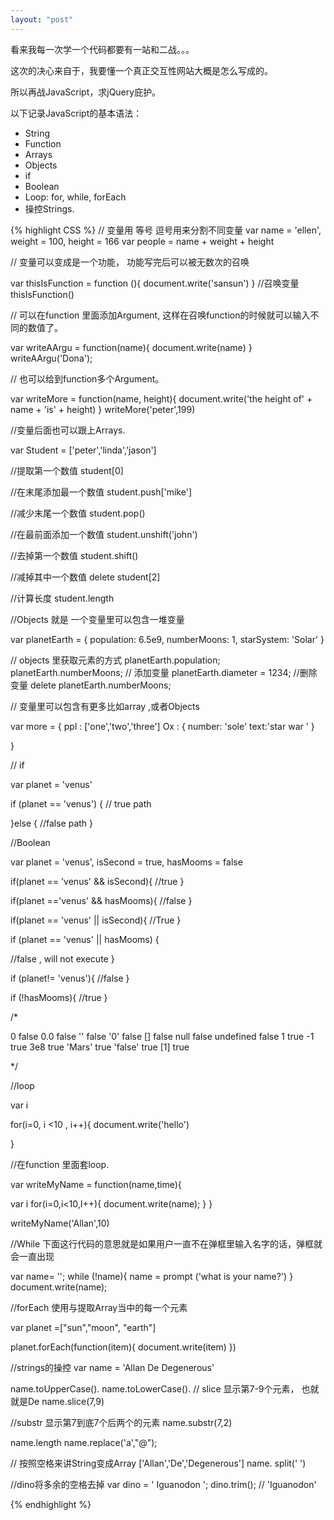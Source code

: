 ```yaml
---
layout: "post"
---
```



看来我每一次学一个代码都要有一站和二战。。。

这次的决心来自于，我要懂一个真正交互性网站大概是怎么写成的。

所以再战JavaScript，求jQuery庇护。

以下记录JavaScript的基本语法： 

* String
* Function 
* Arrays 
* Objects
* if
* Boolean
* Loop: for, while, forEach
* 操控Strings. 

{% highlight CSS %}
// 变量用 等号  逗号用来分割不同变量
var name = 'ellen',
    weight = 100,
    height = 166
var people  = name + weight + height

// 变量可以变成是一个功能， 功能写完后可以被无数次的召唤

var thisIsFunction = function (){
document.write('sansun')
}
//召唤变量
thisIsFunction()

// 可以在function 里面添加Argument, 这样在召唤function的时候就可以输入不同的数值了。

var writeAArgu = function(name){
document.write(name)
}
writeAArgu('Dona');

// 也可以给到function多个Argument。

var writeMore = function(name, height){
 document.write('the height of' + name + 'is' + height)
}
writeMore('peter',199)

//变量后面也可以跟上Arrays.

var Student = ['peter','linda','jason']

//提取第一个数值
student[0]

//在末尾添加最一个数值
student.push['mike']

//减少末尾一个数值
student.pop()

//在最前面添加一个数值
student.unshift('john')

//去掉第一个数值
student.shift()

//减掉其中一个数值
delete student[2]

//计算长度
student.length



//Objects 就是 一个变量里可以包含一堆变量

var planetEarth = {
  population: 6.5e9,
  numberMoons: 1,
  starSystem: 'Solar'
}

// objects 里获取元素的方式
planetEarth.population;
planetEarth.numberMoons;
// 添加变量
planetEarth.diameter = 1234;
//删除变量
delete  planetEarth.numberMoons;

// 变量里可以包含有更多比如array ,或者Objects

var more = {
ppl : ['one','two','three']
Ox : {
  number: 'sole'
  text:'star war '
}

}


// if

var planet = 'venus'

if (planet == 'venus') {
  // true path

}else {
//false path }

//Boolean

var planet = 'venus',
isSecond = true,
hasMooms = false


if(planet == 'venus' && isSecond){
  //true
}

if(planet =='venus' && hasMooms){
  //false
}

if(planet == 'venus' || isSecond){
  //True
}

if (planet == 'venus' || hasMooms) {

  //false , will not execute
}

if (planet!= 'venus'){
  //false
}

if (!hasMooms){
  //true
}

/*

0   false
0.0 false
''  false
'0' false
[]  false
null  false
undefined false
1 true
-1  true
3e8 true
'Mars'  true
'false' true
[1] true

*/


//loop

var i

for(i=0, i <10 , i++){
document.write('hello')

}

//在function 里面套loop.

var writeMyName = function(name,time){

  var i
  for(i=0,i<10,I++){
    document.write(name);
  }
}

writeMyName('Allan',10)


//While 下面这行代码的意思就是如果用户一直不在弹框里输入名字的话，弹框就会一直出现

var name= '';
while (!name){
  name = prompt ('what is your name?')
}
document.write(name);



//forEach 使用与提取Array当中的每一个元素

var planet =["sun","moon", "earth"]

planet.forEach(function(item){
  document.write(item)
})



//strings的操控
var name = 'Allan De Degenerous'

name.toUpperCase().
name.toLowerCase().
// slice 显示第7-9个元素， 也就就是De
name.slice(7,9)

//substr 显示第7到底7个后两个的元素
name.substr(7,2)

name.length
name.replace('a',"@");

// 按照空格来讲String变成Array ['Allan','De','Degenerous']
name. split(' ')

//dino将多余的空格去掉
var dino = '   Iguanodon   ';
dino.trim(); // 'Iguanodon'


{% endhighlight %}



